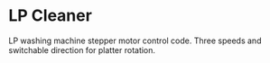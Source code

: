 # LP Cleaner
LP washing machine stepper motor control code. Three speeds and switchable direction for platter rotation.
